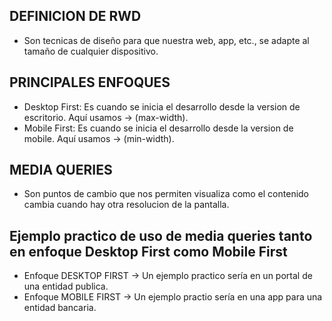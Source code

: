 ## DEFINICION DE RWD
- Son tecnicas de diseño para que nuestra web, app, etc., se adapte al tamaño de cualquier dispositivo.

## PRINCIPALES ENFOQUES
- Desktop First: Es cuando se inicia el desarrollo desde la version de escritorio. Aquí usamos -> (max-width).
- Mobile First: Es cuando se inicia el desarrollo desde la version de mobile. Aquí usamos -> (min-width).

## MEDIA QUERIES
- Son puntos de cambio que nos permiten visualiza como el contenido cambia cuando hay otra resolucion de la pantalla.

## Ejemplo practico de uso de media queries tanto en enfoque Desktop First como Mobile First
- Enfoque DESKTOP FIRST -> Un ejemplo practico sería en un portal de una entidad publica.
- Enfoque MOBILE FIRST -> Un ejemplo practio sería en una app para una entidad bancaria.